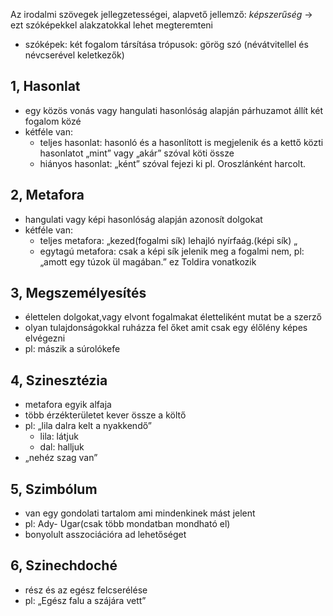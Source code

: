 Az irodalmi szövegek jellegzetességei, alapvető jellemző: *képszerűség* → ezt szóképekkel alakzatokkal lehet megteremteni

 - szóképek: két fogalom társítása
   trópusok: görög szó (névátvitellel és névcserével keletkezők)

## 1, Hasonlat

 - egy közös vonás vagy hangulati hasonlóság alapján párhuzamot állít két fogalom közé
 - kétféle van:
   + teljes hasonlat: hasonló és a hasonlított is megjelenik és a kettő közti hasonlatot „mint” vagy „akár” szóval köti össze
   + hiányos hasonlat: „ként” szóval fejezi ki pl. Oroszlánként harcolt.

## 2, Metafora

 - hangulati vagy képi hasonlóság alapján azonosít dolgokat
 - kétféle van:
   + teljes metafora: „kezed(fogalmi sík) lehajló nyírfaág.(képi sík) „
   + egytagú metafora: csak a képi sík jelenik meg a fogalmi nem, pl: „amott egy túzok ül magában.” ez Toldira vonatkozik

## 3, Megszemélyesítés

 - élettelen dolgokat,vagy elvont fogalmakat életteliként mutat be a szerző
 - olyan tulajdonságokkal ruházza fel őket amit csak egy élőlény képes elvégezni
 - pl: mászik a súrolókefe

## 4, Szinesztézia

 - metafora egyik alfaja
 - több érzékterületet kever össze a költő
 - pl: „lila dalra kelt a nyakkendő”
   + lila: látjuk
   + dal: halljuk
 - „nehéz szag van”

## 5, Szimbólum

 - van egy gondolati tartalom ami mindenkinek mást jelent
 - pl: Ady- Ugar(csak több mondatban mondható el)
 - bonyolult asszociációra ad lehetőséget

## 6, Szinechdoché

 - rész és az egész felcserélése
 - pl: „Egész falu a szájára vett”
